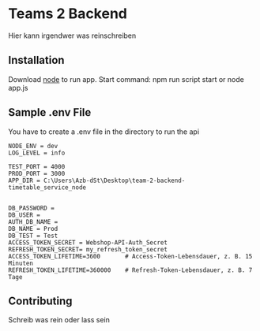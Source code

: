 # Teams 2 Backend

Hier kann irgendwer was reinschreiben
## Installation

Download [node](https://nodejs.org/en/download) to run app. 
Start command: npm run script start or node app.js


## Sample .env File 
You have to create a .env file in the directory to run the api
```env
NODE_ENV = dev
LOG_LEVEL = info

TEST_PORT = 4000
PROD_PORT = 3000
APP_DIR = C:\Users\Azb-dSt\Desktop\team-2-backend-timetable_service_node


DB_PASSWORD = 
DB_USER = 
AUTH_DB_NAME = 
DB_NAME = Prod
DB_TEST = Test
ACCESS_TOKEN_SECRET = Webshop-API-Auth_Secret
REFRESH_TOKEN_SECRET= my_refresh_token_secret
ACCESS_TOKEN_LIFETIME=3600       # Access-Token-Lebensdauer, z. B. 15 Minuten
REFRESH_TOKEN_LIFETIME=360000    # Refresh-Token-Lebensdauer, z. B. 7 Tage
```

## Contributing
Schreib was rein oder lass sein